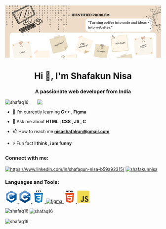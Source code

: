 ![logo](https://github.com/shafaq16/shafaq16/blob/main/Untitled%20design%20(5).png)
<h1 align="center">Hi 👋, I'm Shafakun Nisa</h1>
<h3 align="center">A passionate web developer from India</h3>
<img align="right" width="400" src="https://camo.githubusercontent.com/361449d715330d0cc1a1af6d72ed8be6744d8c3d9719a8b76836714194e3e419/68747470733a2f2f692e70696e696d672e636f6d2f6f726967696e616c732f65372f32362f63372f65373236633734616330383165656435306665656531343333643132633939382e676966">

<p align="left"> <img src="https://komarev.com/ghpvc/?username=shafaq16&label=Profile%20views&color=0e75b6&style=flat" alt="shafaq16" /> </p>

- 🌱 I’m currently learning **C++ , Figma**

- 💬 Ask me about **HTML , CSS , JS , C**

- 📫 How to reach me **nisashafakun@gmail.com**

- ⚡ Fun fact **I think ,i am funny**

<h3 align="left">Connect with me:</h3>
<p align="left">
<a href="https://linkedin.com/in/https://www.linkedin.com/in/shafaqun-nisa-b59a92315/" target="blank"><img align="center" src="https://raw.githubusercontent.com/rahuldkjain/github-profile-readme-generator/master/src/images/icons/Social/linked-in-alt.svg" alt="https://www.linkedin.com/in/shafaqun-nisa-b59a92315/" height="30" width="40" /></a>
<a href="https://www.leetcode.com/shafakunnisa" target="blank"><img align="center" src="https://raw.githubusercontent.com/rahuldkjain/github-profile-readme-generator/master/src/images/icons/Social/leet-code.svg" alt="shafakunnisa" height="30" width="40" /></a>
</p>

<h3 align="left">Languages and Tools:</h3>
<p align="left"> <a href="https://www.cprogramming.com/" target="_blank" rel="noreferrer"> <img src="https://raw.githubusercontent.com/devicons/devicon/master/icons/c/c-original.svg" alt="c" width="40" height="40"/> </a> <a href="https://www.w3schools.com/cpp/" target="_blank" rel="noreferrer"> <img src="https://raw.githubusercontent.com/devicons/devicon/master/icons/cplusplus/cplusplus-original.svg" alt="cplusplus" width="40" height="40"/> </a> <a href="https://www.w3schools.com/css/" target="_blank" rel="noreferrer"> <img src="https://raw.githubusercontent.com/devicons/devicon/master/icons/css3/css3-original-wordmark.svg" alt="css3" width="40" height="40"/> </a> <a href="https://www.figma.com/" target="_blank" rel="noreferrer"> <img src="https://www.vectorlogo.zone/logos/figma/figma-icon.svg" alt="figma" width="40" height="40"/> </a> <a href="https://www.w3.org/html/" target="_blank" rel="noreferrer"> <img src="https://raw.githubusercontent.com/devicons/devicon/master/icons/html5/html5-original-wordmark.svg" alt="html5" width="40" height="40"/> </a> <a href="https://developer.mozilla.org/en-US/docs/Web/JavaScript" target="_blank" rel="noreferrer"> <img src="https://raw.githubusercontent.com/devicons/devicon/master/icons/javascript/javascript-original.svg" alt="javascript" width="40" height="40"/> </a> </p>

<p><img align="left" src="https://github-readme-stats.vercel.app/api/top-langs?username=shafaq16&show_icons=true&locale=en&layout=compact" alt="shafaq16" /></p>

<p>&nbsp;<img align="center" src="https://github-readme-stats.vercel.app/api?username=shafaq16&show_icons=true&locale=en" alt="shafaq16" /></p>

<p><img align="center" src="https://github-readme-streak-stats.herokuapp.com/?user=shafaq16&" alt="shafaq16" /></p>
